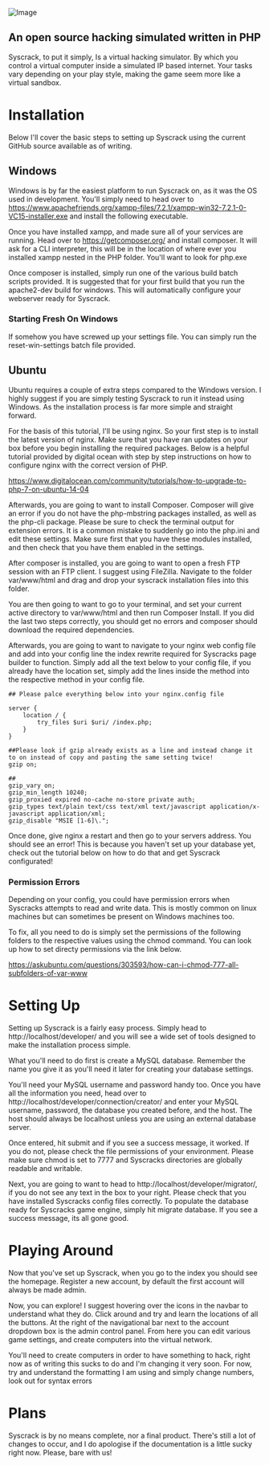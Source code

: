 ![Image](https://i.imgur.com/9HssB8T.png)
## An open source hacking simulated written in PHP

Syscrack, to put it simply, Is a virtual hacking simulator. By which you control a virtual computer inside a simulated IP based internet. Your tasks vary depending on your play style, making the game seem more like a virtual sandbox.

Installation
===========

Below I'll cover the basic steps to setting up Syscrack using the current GitHub source available as of writing.

## Windows

Windows is by far the easiest platform to run Syscrack on, as it was the OS used in development. You'll simply need to head over to https://www.apachefriends.org/xampp-files/7.2.1/xampp-win32-7.2.1-0-VC15-installer.exe and install the following executable.

Once you have installed xampp, and made sure all of your services are running. Head over to https://getcomposer.org/ and install composer. It will ask for a CLI interpreter, this will be in the location of where ever you installed xampp nested in the PHP folder. You'll want to look for php.exe

Once composer is installed, simply run one of the various build batch scripts provided. It is suggested that for your first build that you run the apache2-dev build for windows. This will automatically configure your webserver ready for Syscrack.

### Starting Fresh On Windows

If somehow you have screwed up your settings file. You can simply run the reset-win-settings batch file provided.

## Ubuntu

Ubuntu requires a couple of extra steps compared to the Windows version. I highly suggest if you are simply testing Syscrack to run it instead using Windows. As the installation process is far more simple and straight forward.

For the basis of this tutorial, I'll be using nginx. So your first step is to install the latest version of nginx. Make sure that you have ran updates on your box before you begin installing the required packages. Below is a helpful tutorial provided by digital ocean with step by step instructions on how to configure nginx with the correct version of PHP.

https://www.digitalocean.com/community/tutorials/how-to-upgrade-to-php-7-on-ubuntu-14-04

Afterwards, you are going to want to install Composer. Composer will give an error if you do not have the php-mbstring packages installed, as well as the php-cli package. Please be sure to check the terminal output for extension errors. It is a common mistake to suddenly go into the php.ini and edit these settings. Make sure first that you have these modules installed, and then check that you have them enabled in the settings.

After composer is installed, you are going to want to open a fresh FTP session with an FTP client. I suggest using FileZilla. Navigate to the folder var/www/html and drag and drop your syscrack installation files into this folder.

You are then going to want to go to your terminal, and set your current active directory to var/www/html and then run Composer Install. If you did the last two steps correctly, you should get no errors and composer should download the required dependencies. 

Afterwards, you are going to want to navigate to your nginx web config file and add into your config line the index rewrite required for Syscracks page builder to function. Simply add all the text below to your config file, if you already have the location set, simply add the lines inside the method into the respective method in your config file.

```
## Please palce everything below into your nginx.config file

server {
    location / {
        try_files $uri $uri/ /index.php;
    }
}

##Please look if gzip already exists as a line and instead change it to on instead of copy and pasting the same setting twice!
gzip on;

##
gzip_vary on;
gzip_min_length 10240;
gzip_proxied expired no-cache no-store private auth;
gzip_types text/plain text/css text/xml text/javascript application/x-javascript application/xml;
gzip_disable "MSIE [1-6]\.";
```

Once done, give nginx a restart and then go to your servers address. You should see an error! This is because you haven't set up your database yet, check out the tutorial below on how to do that and get Syscrack configurated!

### Permission Errors

Depending on your config, you could have permission errors when Syscracks attempts to read and write data. This is mostly common on linux machines but can sometimes be present on Windows machines too.

To fix, all you need to do is simply set the permissions of the following folders to the respective values using the chmod command. You can look up how to set directy permissions via the link below.

https://askubuntu.com/questions/303593/how-can-i-chmod-777-all-subfolders-of-var-www

Setting Up
===========

Setting up Syscrack is a fairly easy process. Simply head to http://localhost/developer/ and you will see a wide set of tools designed to make the installation process simple.

What you'll need to do first is create a MySQL database. Remember the name you give it as you'll need it later for creating your database settings.

You'll need your MySQL username and password handy too. Once you have all the information you need, head over to http://localhost/developer/connection/creator/ and enter your MySQL username, password, the database you created before, and the host. The host should always be localhost unless you are using an external database server.

Once entered, hit submit and if you see a success message, it worked. If you do not, please check the file permissions of your environment. Please make sure chmod is set to 7777 and Syscracks directories are globally readable and writable.

Next, you are going to want to head to http://localhost/developer/migrator/, if you do not see any text in the box to your right. Please check that you have installed Syscracks config files correctly. To populate the database ready for Syscracks game engine, simply hit migrate database. If you see a success message, its all gone good.

Playing Around
===========

Now that you've set up Syscrack, when you go to the index you should see the homepage. Register a new account, by default the first account will always be made admin. 

Now, you can explore! I suggest hovering over the icons in the navbar to understand what they do. Click around and try and learn the locations of all the buttons. At the right of the navigational bar next to the account dropdown box is the admin control panel. From here you can edit various game settings, and create computers into the virtual network.

You'll need to create computers in order to have something to hack, right now as of writing this sucks to do and I'm changing it very soon. For now, try and understand the formatting I am using and simply change numbers, look out for syntax errors


Plans
===========

Syscrack is by no means complete, nor a final product. There's still a lot of changes to occur, and I do apologise if the documentation is a little sucky right now. Please, bare with us!
